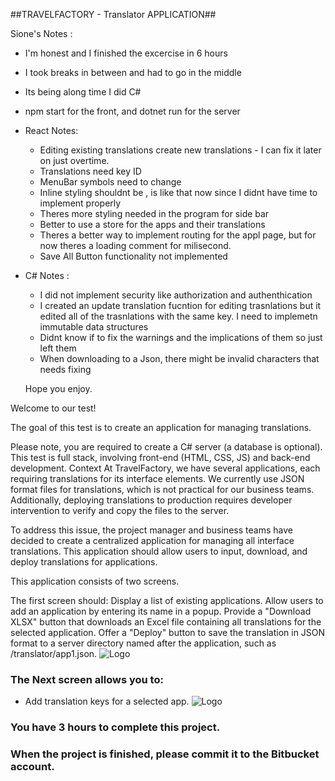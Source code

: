 ##TRAVELFACTORY - Translator APPLICATION##


Sione's Notes :

 - I'm honest and I finished the excercise in 6 hours
 - I took breaks in between and had to go in the middle
 - Its being  along time I did C#
 - npm start for the front, and dotnet run for the server
 - React Notes: 
    - Editing existing translations create new translations - I can fix it later on just overtime.
    - Translations need key ID
    - MenuBar symbols need to change
    - Inline styling shouldnt be , is like that now since I didnt have time to implement properly
    - Theres more styling needed in the program for side bar 
    - Better to use a store for the apps and their translations
    - Theres a better way to implement routing for the appl page, but for now theres a loading 
      comment for milisecond.
    - Save All Button functionality not implemented
    
- C# Notes : 
    - I did not implement security like authorization and authenthication
    - I created an update translation fucntion for editing trasnlations but it edited all of the 
    trasnlations with the same key. I need to implemetn immutable data structures 
    - Didnt know if to fix the warnings and the implications of them so just left them
    - When downloading to a Json, there might be invalid characters that needs fixing

    Hope you enjoy.


Welcome to our test!

The goal of this test is to create an application for managing translations.

Please note, you are required to create a C# server (a database is optional). This test is full stack, involving front-end (HTML, CSS, JS) and back-end development.
Context
At TravelFactory, we have several applications, each requiring translations for its interface elements. We currently use JSON format files for translations, which is not practical for our business teams. Additionally, deploying translations to production requires developer intervention to verify and copy the files to the server.

To address this issue, the project manager and business teams have decided to create a centralized application for managing all interface translations. This application should allow users to input, download, and deploy translations for applications.

This application consists of two screens.

The first screen should:
Display a list of existing applications.
Allow users to add an application by entering its name in a popup.
Provide a "Download XLSX" button that downloads an Excel file containing all translations for the selected application.
Offer a "Deploy" button to save the translation in JSON format to a server directory named after the application, such as /translator/app1.json.
 ![Logo](
https://bytebucket.org/labtravelfactory/workspace/snippets/BzgzR5/raw/21436a2a880db2b97089e509c16e5dced95c1460/translatorScreen1.jpg)
 
### The Next screen allows you to: ###
- Add translation keys for a selected app.
![Logo](
https://bytebucket.org/labtravelfactory/workspace/snippets/BzgzR5/raw/5509bf0dc83a8308d022d8845ba243c075f2f3ee/translatorScreen2.jpg)
 
### You have 3 hours to complete this project. ###
 
### When the project is finished, please commit it to the Bitbucket account. ###
